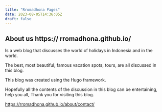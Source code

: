 ```yaml
---
title: "Rromadhona Pages"
date: 2023-08-05T14:36:05Z
draft: false
---
```


## About us https:// rromadhona.github.io/

Is a web blog that discusses the world of holidays in Indonesia and in the world.

The best, most beautiful, famous vacation spots, tours, are all discussed in this blog.

This blog was created using the Hugo framework.

Hopefully all the contents of the discussion in this blog can be entertaining, help you all, Thank you for visiting this blog.

https://rromadhona.github.io/about/contact/